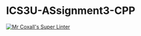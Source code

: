 # ICS3U-ASsignment3-CPP
[![Mr Coxall's Super Linter](https://github.com/zaida-hammmel2108//ICS3U-Assignment3-CPP/workflows/Mr%20Coxall's%20Super%20Linter/badge.svg)](https://github.com/zaida-hammmel2108//ICS3U-Assignment3-CPP/actions/)
